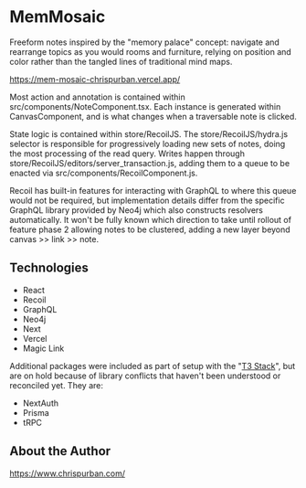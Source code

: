 # MemMosaic

Freeform notes inspired by the "memory palace" concept: navigate and rearrange topics as you would rooms and furniture, relying on position and color rather than the tangled lines of traditional mind maps.

https://mem-mosaic-chrispurban.vercel.app/

Most action and annotation is contained within src/components/NoteComponent.tsx. Each instance is generated within CanvasComponent, and is what changes when a traversable note is clicked.

State logic is contained within store/RecoilJS. The store/RecoilJS/hydra.js selector is responsible for progressively loading new sets of notes, doing the most processing of the read query. Writes happen through store/RecoilJS/editors/server_transaction.js, adding them to a queue to be enacted via src/components/RecoilComponent.js.

Recoil has built-in features for interacting with GraphQL to where this queue would not be required, but implementation details differ from the specific GraphQL library provided by Neo4j which also constructs resolvers automatically. It won't be fully known which direction to take until rollout of feature phase 2 allowing notes to be clustered, adding a new layer beyond canvas >> link >> note.

## Technologies

- React
- Recoil
- GraphQL
- Neo4j
- Next
- Vercel
- Magic Link

Additional packages were included as part of setup with the "[T3 Stack](https://create.t3.gg/)", but are on hold because of library conflicts that haven't been understood or reconciled yet. They are:

- NextAuth
- Prisma
- tRPC

## About the Author

https://www.chrispurban.com/

